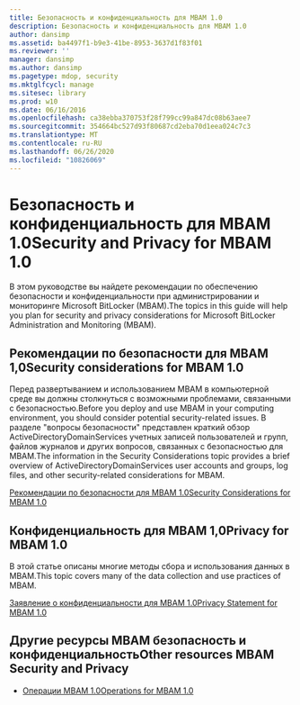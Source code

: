 ```yaml
---
title: Безопасность и конфиденциальность для MBAM 1.0
description: Безопасность и конфиденциальность для MBAM 1.0
author: dansimp
ms.assetid: ba4497f1-b9e3-41be-8953-3637d1f83f01
ms.reviewer: ''
manager: dansimp
ms.author: dansimp
ms.pagetype: mdop, security
ms.mktglfcycl: manage
ms.sitesec: library
ms.prod: w10
ms.date: 06/16/2016
ms.openlocfilehash: ca38ebba370753f28f799cc99a847dc08b63aee7
ms.sourcegitcommit: 354664bc527d93f80687cd2eba70d1eea024c7c3
ms.translationtype: MT
ms.contentlocale: ru-RU
ms.lasthandoff: 06/26/2020
ms.locfileid: "10826069"
---
```

# <span data-ttu-id="062d1-103">Безопасность и конфиденциальность для MBAM 1.0</span><span class="sxs-lookup"><span data-stu-id="062d1-103">Security and Privacy for MBAM 1.0</span></span>


<span data-ttu-id="062d1-104">В этом руководстве вы найдете рекомендации по обеспечению безопасности и конфиденциальности при администрировании и мониторинге Microsoft BitLocker (MBAM).</span><span class="sxs-lookup"><span data-stu-id="062d1-104">The topics in this guide will help you plan for security and privacy considerations for Microsoft BitLocker Administration and Monitoring (MBAM).</span></span>

## <span data-ttu-id="062d1-105">Рекомендации по безопасности для MBAM 1,0</span><span class="sxs-lookup"><span data-stu-id="062d1-105">Security considerations for MBAM 1.0</span></span>


<span data-ttu-id="062d1-106">Перед развертыванием и использованием MBAM в компьютерной среде вы должны столкнуться с возможными проблемами, связанными с безопасностью.</span><span class="sxs-lookup"><span data-stu-id="062d1-106">Before you deploy and use MBAM in your computing environment, you should consider potential security-related issues.</span></span> <span data-ttu-id="062d1-107">В разделе "вопросы безопасности" представлен краткий обзор ActiveDirectoryDomainServices учетных записей пользователей и групп, файлов журналов и других вопросов, связанных с безопасностью для MBAM.</span><span class="sxs-lookup"><span data-stu-id="062d1-107">The information in the Security Considerations topic provides a brief overview of ActiveDirectoryDomainServices user accounts and groups, log files, and other security-related considerations for MBAM.</span></span>

[<span data-ttu-id="062d1-108">Рекомендации по безопасности для MBAM 1.0</span><span class="sxs-lookup"><span data-stu-id="062d1-108">Security Considerations for MBAM 1.0</span></span>](security-considerations-for-mbam-10.md)

## <span data-ttu-id="062d1-109">Конфиденциальность для MBAM 1,0</span><span class="sxs-lookup"><span data-stu-id="062d1-109">Privacy for MBAM 1.0</span></span>


<span data-ttu-id="062d1-110">В этой статье описаны многие методы сбора и использования данных в MBAM.</span><span class="sxs-lookup"><span data-stu-id="062d1-110">This topic covers many of the data collection and use practices of MBAM.</span></span>

[<span data-ttu-id="062d1-111">Заявление о конфиденциальности для MBAM 1.0</span><span class="sxs-lookup"><span data-stu-id="062d1-111">Privacy Statement for MBAM 1.0</span></span>](privacy-statement-for-mbam-10.md)

## <span data-ttu-id="062d1-112">Другие ресурсы MBAM безопасность и конфиденциальность</span><span class="sxs-lookup"><span data-stu-id="062d1-112">Other resources MBAM Security and Privacy</span></span>


-   [<span data-ttu-id="062d1-113">Операции MBAM 1.0</span><span class="sxs-lookup"><span data-stu-id="062d1-113">Operations for MBAM 1.0</span></span>](operations-for-mbam-10.md)

 

 





